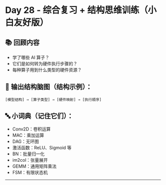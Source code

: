 # Day 28 - 综合复习 + 结构思维训练（小白友好版）

## 📚 回顾内容
- 学了哪些 AI 算子？
- 它们是如何转为硬件执行步骤的？
- 每种算子用到什么类型的硬件资源？

## 🧠 输出结构脑图（结构示例）：
```
[模型结构] → [算子类型] → [硬件映射] → [执行顺序]
```

## 🔤 小词典（记住它们）：
- Conv2D：卷积运算
- MAC：乘加运算
- DAG：无环图
- 激活函数：ReLU、Sigmoid 等
- BN：批量归一化
- im2col：张量展开
- GEMM：通用矩阵乘法
- FSM：有限状态机

---

